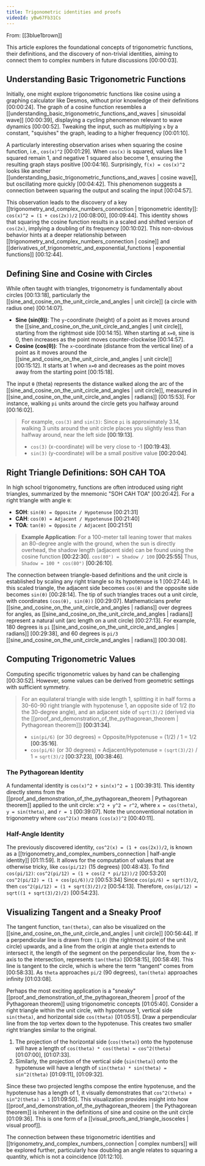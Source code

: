 ```yaml
---
title: Trigonometric identities and proofs
videoId: yBw67Fb31Cs
---
```


From: [[3blue1brown]] <br/> 

This article explores the foundational concepts of trigonometric functions, their definitions, and the discovery of non-trivial identities, aiming to connect them to complex numbers in future discussions <a class="yt-timestamp" data-t="00:00:03">[00:00:03]</a>.

## Understanding Basic Trigonometric Functions

Initially, one might explore trigonometric functions like cosine using a graphing calculator like Desmos, without prior knowledge of their definitions <a class="yt-timestamp" data-t="00:00:24">[00:00:24]</a>. The graph of a cosine function resembles a [[understanding_basic_trigonometric_functions_and_waves | sinusoidal wave]] <a class="yt-timestamp" data-t="00:00:39">[00:00:39]</a>, displaying a cycling phenomenon relevant to wave dynamics <a class="yt-timestamp" data-t="00:00:52">[00:00:52]</a>. Tweaking the input, such as multiplying `x` by a constant, "squishes" the graph, leading to a higher frequency <a class="yt-timestamp" data-t="00:01:10">[00:01:10]</a>.

A particularly interesting observation arises when squaring the cosine function, i.e., `cos(x)^2` <a class="yt-timestamp" data-t="00:01:29">[00:01:29]</a>. When `cos(x)` is squared, values like 1 squared remain 1, and negative 1 squared also become 1, ensuring the resulting graph stays positive <a class="yt-timestamp" data-t="00:04:16">[00:04:16]</a>. Surprisingly, `f(x) = cos(x)^2` looks like another [[understanding_basic_trigonometric_functions_and_waves | cosine wave]], but oscillating more quickly <a class="yt-timestamp" data-t="00:04:42">[00:04:42]</a>. This phenomenon suggests a connection between squaring the output and scaling the input <a class="yt-timestamp" data-t="00:04:57">[00:04:57]</a>.

This observation leads to the discovery of a key [[trigonometry_and_complex_numbers_connection | trigonometric identity]]:
`cos(x)^2 = (1 + cos(2x))/2` <a class="yt-timestamp" data-t="00:08:00">[00:08:00]</a>, <a class="yt-timestamp" data-t="00:09:44">[00:09:44]</a>.
This identity shows that squaring the cosine function results in a scaled and shifted version of `cos(2x)`, implying a doubling of its frequency <a class="yt-timestamp" data-t="00:10:02">[00:10:02]</a>. This non-obvious behavior hints at a deeper relationship between [[trigonometry_and_complex_numbers_connection | cosine]] and [[derivatives_of_trigonometric_and_exponential_functions | exponential functions]] <a class="yt-timestamp" data-t="00:12:44">[00:12:44]</a>.

## Defining Sine and Cosine with Circles

While often taught with triangles, trigonometry is fundamentally about circles <a class="yt-timestamp" data-t="00:13:18">[00:13:18]</a>, particularly the [[sine_and_cosine_on_the_unit_circle_and_angles | unit circle]] (a circle with radius one) <a class="yt-timestamp" data-t="00:14:07">[00:14:07]</a>.

*   **Sine (sin(θ))**: The `y`-coordinate (height) of a point as it moves around the [[sine_and_cosine_on_the_unit_circle_and_angles | unit circle]], starting from the rightmost side <a class="yt-timestamp" data-t="00:14:15">[00:14:15]</a>. When starting at `x=0`, sine is 0, then increases as the point moves counter-clockwise <a class="yt-timestamp" data-t="00:14:57">[00:14:57]</a>.
*   **Cosine (cos(θ))**: The `x`-coordinate (distance from the vertical line) of a point as it moves around the [[sine_and_cosine_on_the_unit_circle_and_angles | unit circle]] <a class="yt-timestamp" data-t="00:15:12">[00:15:12]</a>. It starts at 1 when `x=0` and decreases as the point moves away from the starting point <a class="yt-timestamp" data-t="00:15:18">[00:15:18]</a>.

The input `θ` (theta) represents the distance walked along the arc of the [[sine_and_cosine_on_the_unit_circle_and_angles | unit circle]], measured in [[sine_and_cosine_on_the_unit_circle_and_angles | radians]] <a class="yt-timestamp" data-t="00:15:53">[00:15:53]</a>. For instance, walking `pi` units around the circle gets you halfway around <a class="yt-timestamp" data-t="00:16:02">[00:16:02]</a>.

> For example, `cos(3)` and `sin(3)`: Since `pi` is approximately 3.14, walking 3 units around the unit circle places you slightly less than halfway around, near the left side <a class="yt-timestamp" data-t="00:19:13">[00:19:13]</a>.
> *   `cos(3)` (x-coordinate) will be very close to -1 <a class="yt-timestamp" data-t="00:19:43">[00:19:43]</a>.
> *   `sin(3)` (y-coordinate) will be a small positive value <a class="yt-timestamp" data-t="00:20:04">[00:20:04]</a>.

## Right Triangle Definitions: SOH CAH TOA

In high school trigonometry, functions are often introduced using right triangles, summarized by the mnemonic "SOH CAH TOA" <a class="yt-timestamp" data-t="00:20:42">[00:20:42]</a>. For a right triangle with angle `θ`:
*   **SOH**: `sin(θ) = Opposite / Hypotenuse` <a class="yt-timestamp" data-t="00:21:31">[00:21:31]</a>
*   **CAH**: `cos(θ) = Adjacent / Hypotenuse` <a class="yt-timestamp" data-t="00:21:40">[00:21:40]</a>
*   **TOA**: `tan(θ) = Opposite / Adjacent` <a class="yt-timestamp" data-t="00:21:51">[00:21:51]</a>

> **Example Application**: For a 100-meter tall leaning tower that makes an 80-degree angle with the ground, when the sun is directly overhead, the shadow length (adjacent side) can be found using the cosine function <a class="yt-timestamp" data-t="00:22:30">[00:22:30]</a>.
> `cos(80°) = Shadow / 100` <a class="yt-timestamp" data-t="00:25:55">[00:25:55]</a>
> Thus, `Shadow = 100 * cos(80°)` <a class="yt-timestamp" data-t="00:26:10">[00:26:10]</a>.

The connection between triangle-based definitions and the unit circle is established by scaling any right triangle so its hypotenuse is 1 <a class="yt-timestamp" data-t="00:27:44">[00:27:44]</a>. In this scaled triangle, the adjacent side becomes `cos(θ)` and the opposite side becomes `sin(θ)` <a class="yt-timestamp" data-t="00:28:14">[00:28:14]</a>. The tip of such triangles traces out a unit circle, with coordinates `(cos(θ), sin(θ))` <a class="yt-timestamp" data-t="00:29:07">[00:29:07]</a>.
Mathematicians prefer [[sine_and_cosine_on_the_unit_circle_and_angles | radians]] over degrees for angles, as [[sine_and_cosine_on_the_unit_circle_and_angles | radians]] represent a natural unit (arc length on a unit circle) <a class="yt-timestamp" data-t="00:27:13">[00:27:13]</a>. For example, 180 degrees is `pi` [[sine_and_cosine_on_the_unit_circle_and_angles | radians]] <a class="yt-timestamp" data-t="00:29:38">[00:29:38]</a>, and 60 degrees is `pi/3` [[sine_and_cosine_on_the_unit_circle_and_angles | radians]] <a class="yt-timestamp" data-t="00:30:08">[00:30:08]</a>.

## Computing Trigonometric Values

Computing specific trigonometric values by hand can be challenging <a class="yt-timestamp" data-t="00:30:52">[00:30:52]</a>. However, some values can be derived from geometric settings with sufficient symmetry.

> For an equilateral triangle with side length 1, splitting it in half forms a 30-60-90 right triangle with hypotenuse 1, an opposite side of 1/2 (to the 30-degree angle), and an adjacent side of `sqrt(3)/2` (derived via the [[proof_and_demonstration_of_the_pythagorean_theorem | Pythagorean theorem]]) <a class="yt-timestamp" data-t="00:31:34">[00:31:34]</a>.
> *   `sin(pi/6)` (or 30 degrees) = Opposite/Hypotenuse = (1/2) / 1 = 1/2 <a class="yt-timestamp" data-t="00:35:16">[00:35:16]</a>.
> *   `cos(pi/6)` (or 30 degrees) = Adjacent/Hypotenuse = `(sqrt(3)/2)` / 1 = `sqrt(3)/2` <a class="yt-timestamp" data-t="00:37:23">[00:37:23]</a>, <a class="yt-timestamp" data-t="00:38:46">[00:38:46]</a>.

### The Pythagorean Identity

A fundamental identity is `cos(x)^2 + sin(x)^2 = 1` <a class="yt-timestamp" data-t="00:39:31">[00:39:31]</a>. This identity directly stems from the [[proof_and_demonstration_of_the_pythagorean_theorem | Pythagorean theorem]] applied to the unit circle: `x^2 + y^2 = r^2`, where `x = cos(theta)`, `y = sin(theta)`, and `r = 1` <a class="yt-timestamp" data-t="00:39:07">[00:39:07]</a>.
Note the unconventional notation in trigonometry where `cos^2(x)` means `(cos(x))^2` <a class="yt-timestamp" data-t="00:40:11">[00:40:11]</a>.

### Half-Angle Identity

The previously discovered identity, `cos^2(x) = (1 + cos(2x))/2`, is known as a [[trigonometry_and_complex_numbers_connection | half-angle identity]] <a class="yt-timestamp" data-t="01:11:59">[01:11:59]</a>. It allows for the computation of values that are otherwise tricky, like `cos(pi/12)` (15 degrees) <a class="yt-timestamp" data-t="00:48:43">[00:48:43]</a>.
To find `cos(pi/12)`:
`cos^2(pi/12) = (1 + cos(2 * pi/12))/2` <a class="yt-timestamp" data-t="00:53:20">[00:53:20]</a>
`cos^2(pi/12) = (1 + cos(pi/6))/2` <a class="yt-timestamp" data-t="00:53:34">[00:53:34]</a>
Since `cos(pi/6) = sqrt(3)/2`, then `cos^2(pi/12) = (1 + sqrt(3)/2)/2` <a class="yt-timestamp" data-t="00:54:13">[00:54:13]</a>.
Therefore, `cos(pi/12) = sqrt((1 + sqrt(3)/2)/2)` <a class="yt-timestamp" data-t="00:54:23">[00:54:23]</a>.

## Visualizing Tangent and a Sneaky Proof

The tangent function, `tan(theta)`, can also be visualized on the [[sine_and_cosine_on_the_unit_circle_and_angles | unit circle]] <a class="yt-timestamp" data-t="00:56:44">[00:56:44]</a>. If a perpendicular line is drawn from `(1,0)` (the rightmost point of the unit circle) upwards, and a line from the origin at angle `theta` extends to intersect it, the length of the segment on the perpendicular line, from the x-axis to the intersection, represents `tan(theta)` <a class="yt-timestamp" data-t="00:58:15">[00:58:15]</a>, <a class="yt-timestamp" data-t="00:58:49">[00:58:49]</a>. This line is tangent to the circle, which is where the term "tangent" comes from <a class="yt-timestamp" data-t="00:58:33">[00:58:33]</a>. As `theta` approaches `pi/2` (90 degrees), `tan(theta)` approaches infinity <a class="yt-timestamp" data-t="01:03:08">[01:03:08]</a>.

Perhaps the most exciting application is a "sneaky" [[proof_and_demonstration_of_the_pythagorean_theorem | proof of the Pythagorean theorem]] using trigonometric concepts <a class="yt-timestamp" data-t="01:05:40">[01:05:40]</a>.
Consider a right triangle within the unit circle, with hypotenuse 1, vertical side `sin(theta)`, and horizontal side `cos(theta)` <a class="yt-timestamp" data-t="01:05:51">[01:05:51]</a>.
Draw a perpendicular line from the top vertex down to the hypotenuse. This creates two smaller right triangles similar to the original.
1.  The projection of the horizontal side (`cos(theta)`) onto the hypotenuse will have a length of `cos(theta) * cos(theta) = cos^2(theta)` <a class="yt-timestamp" data-t="01:07:00">[01:07:00]</a>, <a class="yt-timestamp" data-t="01:07:33">[01:07:33]</a>.
2.  Similarly, the projection of the vertical side (`sin(theta)`) onto the hypotenuse will have a length of `sin(theta) * sin(theta) = sin^2(theta)` <a class="yt-timestamp" data-t="01:09:11">[01:09:11]</a>, <a class="yt-timestamp" data-t="01:09:32">[01:09:32]</a>.

Since these two projected lengths compose the entire hypotenuse, and the hypotenuse has a length of 1, it visually demonstrates that `cos^2(theta) + sin^2(theta) = 1` <a class="yt-timestamp" data-t="01:09:50">[01:09:50]</a>. This visualization provides insight into how [[proof_and_demonstration_of_the_pythagorean_theorem | the Pythagorean theorem]] is inherent in the definitions of sine and cosine on the unit circle <a class="yt-timestamp" data-t="01:09:36">[01:09:36]</a>. This is one form of a [[visual_proofs_and_triangle_isosceles | visual proof]].

The connection between these trigonometric identities and [[trigonometry_and_complex_numbers_connection | complex numbers]] will be explored further, particularly how doubling an angle relates to squaring a quantity, which is not a coincidence <a class="yt-timestamp" data-t="01:12:10">[01:12:10]</a>.